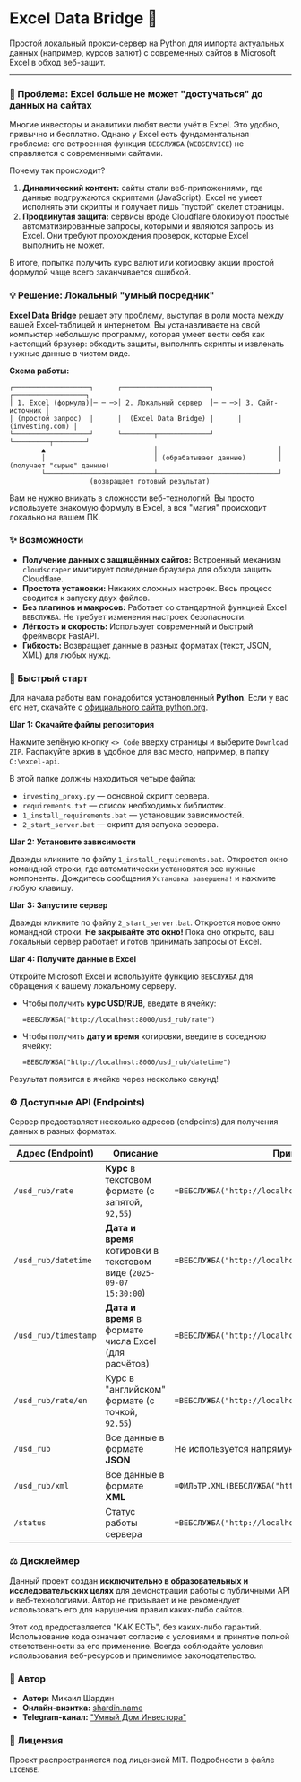 # Excel Data Bridge 🌉

Простой локальный прокси-сервер на Python для импорта актуальных данных (например, курсов валют) с современных сайтов в Microsoft Excel в обход веб-защит.

---

### 🎯 Проблема: Excel больше не может "достучаться" до данных на сайтах

Многие инвесторы и аналитики любят вести учёт в Excel. Это удобно, привычно и бесплатно. Однако у Excel есть фундаментальная проблема: его встроенная функция `ВЕБСЛУЖБА` (`WEBSERVICE`) не справляется с современными сайтами.

Почему так происходит?
1.  **Динамический контент:** cайты стали веб-приложениями, где данные подгружаются скриптами (JavaScript). Excel не умеет исполнять эти скрипты и получает лишь "пустой" скелет страницы.
2.  **Продвинутая защита:** cервисы вроде Cloudflare блокируют простые автоматизированные запросы, которыми и являются запросы из Excel. Они требуют прохождения проверок, которые Excel выполнить не может.

В итоге, попытка получить курс валют или котировку акции простой формулой чаще всего заканчивается ошибкой.

### 💡 Решение: Локальный "умный посредник"

**Excel Data Bridge** решает эту проблему, выступая в роли моста между вашей Excel-таблицей и интернетом. Вы устанавливаете на свой компьютер небольшую программу, которая умеет вести себя как настоящий браузер: обходить защиты, выполнять скрипты и извлекать нужные данные в чистом виде.

**Схема работы:**

```
┌───────────────────┐      ┌──────────────────────┐      ┌──────────────────┐
│ 1. Excel (формула)│─ ─ ─>│ 2. Локальный сервер  │─ ─ ─>│ 3. Сайт-источник │
│ (простой запрос)  │      │  (Excel Data Bridge) │      │  (investing.com) │
└───────────────────┘      └────────┬─────────────┘      └─────────┬────────┘
        ▲                           │                              │
        │                           │ (обрабатывает данные)        │ (получает "сырые" данные)
        └───────────────────────────┴──────────────────────────────┘
                    (возвращает готовый результат)
```

Вам не нужно вникать в сложности веб-технологий. Вы просто используете знакомую формулу в Excel, а вся "магия" происходит локально на вашем ПК.

### ✨ Возможности

*   **Получение данных с защищённых сайтов:** Встроенный механизм `cloudscraper` имитирует поведение браузера для обхода защиты Cloudflare.
*   **Простота установки:** Никаких сложных настроек. Весь процесс сводится к запуску двух файлов.
*   **Без плагинов и макросов:** Работает со стандартной функцией Excel `ВЕБСЛУЖБА`. Не требует изменения настроек безопасности.
*   **Лёгкость и скорость:** Использует современный и быстрый фреймворк FastAPI.
*   **Гибкость:** Возвращает данные в разных форматах (текст, JSON, XML) для любых нужд.

### 🚀 Быстрый старт

Для начала работы вам понадобится установленный **Python**. Если у вас его нет, скачайте с [официального сайта python.org](https://www.python.org/downloads/).

**Шаг 1: Скачайте файлы репозитория**

Нажмите зелёную кнопку `<> Code` вверху страницы и выберите `Download ZIP`. Распакуйте архив в удобное для вас место, например, в папку `C:\excel-api`.

В этой папке должны находиться четыре файла:
*   `investing_proxy.py` — основной скрипт сервера.
*   `requirements.txt` — список необходимых библиотек.
*   `1_install_requirements.bat` — установщик зависимостей.
*   `2_start_server.bat` — скрипт для запуска сервера.

**Шаг 2: Установите зависимости**

Дважды кликните по файлу `1_install_requirements.bat`. Откроется окно командной строки, где автоматически установятся все нужные компоненты. Дождитесь сообщения `Установка завершена!` и нажмите любую клавишу.

**Шаг 3: Запустите сервер**

Дважды кликните по файлу `2_start_server.bat`. Откроется новое окно командной строки. **Не закрывайте это окно!** Пока оно открыто, ваш локальный сервер работает и готов принимать запросы от Excel.

**Шаг 4: Получите данные в Excel**

Откройте Microsoft Excel и используйте функцию `ВЕБСЛУЖБА` для обращения к вашему локальному серверу.

*   Чтобы получить **курс USD/RUB**, введите в ячейку:
    ```excel
    =ВЕБСЛУЖБА("http://localhost:8000/usd_rub/rate")
    ```
*   Чтобы получить **дату и время** котировки, введите в соседнюю ячейку:
    ```excel
    =ВЕБСЛУЖБА("http://localhost:8000/usd_rub/datetime")
    ```

Результат появится в ячейке через несколько секунд!

### ⚙️ Доступные API (Endpoints)

Сервер предоставляет несколько адресов (endpoints) для получения данных в разных форматах.

| Адрес (Endpoint)                                | Описание                                                              | Пример формулы в Excel                                             |
| ----------------------------------------------- | --------------------------------------------------------------------- | ------------------------------------------------------------------ |
| `/usd_rub/rate`                                 | **Курс** в текстовом формате (с запятой, `92,55`)                     | `=ВЕБСЛУЖБА("http://localhost:8000/usd_rub/rate")`                  |
| `/usd_rub/datetime`                             | **Дата и время** котировки в текстовом виде (`2025-09-07 15:30:00`)   | `=ВЕБСЛУЖБА("http://localhost:8000/usd_rub/datetime")`              |
| `/usd_rub/timestamp`                            | **Дата и время** в формате числа Excel (для расчётов)                 | `=ВЕБСЛУЖБА("http://localhost:8000/usd_rub/timestamp")`             |
| `/usd_rub/rate/en`                              | Курс в "английском" формате (с точкой, `92.55`)                       | `=ВЕБСЛУЖБА("http://localhost:8000/usd_rub/rate/en")`               |
| `/usd_rub`                                      | Все данные в формате **JSON**                                         | Не используется напрямую в ячейке.                                 |
| `/usd_rub/xml`                                  | Все данные в формате **XML**                                          | `=ФИЛЬТР.XML(ВЕБСЛУЖБА("http://localhost:8000/usd_rub/xml");"//rate")` |
| `/status`                                       | Статус работы сервера                                                 | `=ВЕБСЛУЖБА("http://localhost:8000/status")`                       |

### ⚖️ Дисклеймер

Данный проект создан **исключительно в образовательных и исследовательских целях** для демонстрации работы с публичными API и веб-технологиями. Автор не призывает и не рекомендует использовать его для нарушения правил каких-либо сайтов.

Этот код предоставляется "КАК ЕСТЬ", без каких-либо гарантий. Использование кода означает согласие с условиями и принятие полной ответственности за его применение. Всегда соблюдайте условия использования веб-ресурсов и применимое законодательство.

### 👤 Автор

*   **Автор:** Михаил Шардин
*   **Онлайн-визитка:** [shardin.name](https://shardin.name/?utm_source=github)
*   **Telegram-канал:** ["Умный Дом Инвестора"](https://t.me/+asaEcPax8o41MjQy)

### 📜 Лицензия

Проект распространяется под лицензией MIT. Подробности в файле `LICENSE`.
